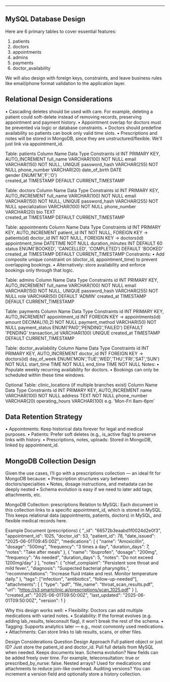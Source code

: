 ________________________________________
## MySQL Database Design

Here are 6 primary tables to cover essential features:
1.	patients
2.	doctors
3.	appointments
4.	admins
5.	payments
6.	doctor_availability

We will also design with foreign keys, constraints, and leave business rules like email/phone format validation to the application layer.

## Relational Design Considerations
•	Cascading deletes should be used with care. For example, deleting a patient could soft-delete instead of removing records, preserving appointment and payment history.
•	Appointment overlap for doctors must be prevented via logic or database constraints.
•	Doctors should predefine availability so patients can book only valid time slots.
•	Prescriptions and notes will be stored in MongoDB, since they are unstructured/flexible. We'll just link via appointment_id.

Table: patients
Column Name	Data Type	Constraints
id	INT	PRIMARY KEY, AUTO_INCREMENT
full_name	VARCHAR(100)	NOT NULL
email	VARCHAR(150)	NOT NULL, UNIQUE
password_hash	VARCHAR(255)	NOT NULL
phone_number	VARCHAR(20)	
date_of_birth	DATE	
gender	ENUM('M','F','O')	
created_at	TIMESTAMP	DEFAULT CURRENT_TIMESTAMP

Table: doctors
Column Name	Data Type	Constraints
id	INT	PRIMARY KEY, AUTO_INCREMENT
full_name	VARCHAR(100)	NOT NULL
email	VARCHAR(150)	NOT NULL, UNIQUE
password_hash	VARCHAR(255)	NOT NULL
specialization	VARCHAR(100)	NOT NULL
phone_number	VARCHAR(20)	
bio	TEXT	
created_at	TIMESTAMP	DEFAULT CURRENT_TIMESTAMP

Table: appointments
Column Name	Data Type	Constraints
id	INT	PRIMARY KEY, AUTO_INCREMENT
patient_id	INT	NOT NULL, FOREIGN KEY → patients(id)
doctor_id	INT	NOT NULL, FOREIGN KEY → doctors(id)
appointment_time	DATETIME	NOT NULL
duration_minutes	INT	DEFAULT 60
status	ENUM('BOOKED', 'CANCELLED', 'COMPLETED')	DEFAULT 'BOOKED'
created_at	TIMESTAMP	DEFAULT CURRENT_TIMESTAMP
Constraints:
•	Add composite unique constraint on (doctor_id, appointment_time) to prevent overlapping bookings.
•	Alternatively: store availability and enforce bookings only through that logic.

Table: admins
Column Name	Data Type	Constraints
id	INT	PRIMARY KEY, AUTO_INCREMENT
full_name	VARCHAR(100)	NOT NULL
email	VARCHAR(150)	NOT NULL, UNIQUE
password_hash	VARCHAR(255)	NOT NULL
role	VARCHAR(50)	DEFAULT 'ADMIN'
created_at	TIMESTAMP	DEFAULT CURRENT_TIMESTAMP

Table: payments
Column Name	Data Type	Constraints
id	INT	PRIMARY KEY, AUTO_INCREMENT
appointment_id	INT	FOREIGN KEY → appointments(id)
amount	DECIMAL(10,2)	NOT NULL
payment_method	VARCHAR(50)	NOT NULL
payment_status	ENUM('PAID','PENDING','FAILED')	DEFAULT 'PENDING'
transaction_id	VARCHAR(100)	UNIQUE
created_at	TIMESTAMP	DEFAULT CURRENT_TIMESTAMP

Table: doctor_availability
Column Name	Data Type	Constraints
id	INT	PRIMARY KEY, AUTO_INCREMENT
doctor_id	INT	FOREIGN KEY → doctors(id)
day_of_week	ENUM('MON','TUE','WED','THU','FRI','SAT','SUN')	NOT NULL
start_time	TIME	NOT NULL
end_time	TIME	NOT NULL
Notes:
•	Populate weekly recurring availability for doctors.
•	Bookings can only be scheduled within these time windows.

Optional Table: clinic_locations (if multiple branches exist)
Column Name	Data Type	Constraints
id	INT	PRIMARY KEY, AUTO_INCREMENT
name	VARCHAR(100)	NOT NULL
address	TEXT	NOT NULL
phone_number	VARCHAR(20)	
operating_hours	VARCHAR(100)	e.g. 'Mon-Fri 8am-6pm'

## Data Retention Strategy
•	Appointments: Keep historical data forever for legal and medical purposes.
•	Patients: Prefer soft deletes (e.g., is_active flag) to preserve links with history.
•	Prescriptions, notes, uploads: Stored in MongoDB, linked by appointment_id.




## MongoDB Collection Design
Given the use cases, I’ll go with a prescriptions collection — an ideal fit for MongoDB because:
•	Prescription structures vary between doctors/specialties
•	Notes, dosage instructions, and metadata can be deeply nested
•	Schema evolution is easy if we need to later add tags, attachments, etc.

MongoDB Collection: prescriptions
Relation to MySQL:
Each document in this collection links to a specific appointment_id, which is stored in MySQL. This keeps relational data (appointments, patients, doctors) in MySQL, and flexible medical records here.

Example Document (prescriptions)
{
  "_id": "66572b3eaabd1f0024d2e0f3",
  "appointment_id": 1025,
  "doctor_id": 53,
  "patient_id": 78,
  "date_issued": "2025-06-01T09:45:00Z",
  "medications": [
    {
      "name": "Amoxicillin",
      "dosage": "500mg",
      "frequency": "3 times a day",
      "duration_days": 7,
      "notes": "Take after meals"
    },
    {
      "name": "Ibuprofen",
      "dosage": "200mg",
      "frequency": "As needed",
      "duration_days": 5,
      "notes": "Do not exceed 1200mg/day"
    }
  ],
  "notes": {
    "chief_complaint": "Persistent sore throat and mild fever.",
    "diagnosis": "Suspected bacterial pharyngitis.",
    "recommendations": "Increase fluid intake and rest. Monitor temperature daily."
  },
  "tags": ["infection", "antibiotics", "follow-up-needed"],
  "attachments": [
    {
      "type": "pdf",
      "file_name": "throat_scan_results.pdf",
      "url": "https://s3.smartclinic.ai/prescriptions/scan_1025.pdf"
    }
  ],
  "created_at": "2025-06-01T09:50:00Z",
  "last_updated": "2025-06-01T09:50:00Z",
  "version": 1
}

Why this design works well:
•	Flexibility: Doctors can add multiple medications with varied notes.
•	Scalability: If the format evolves (e.g. adding lab_results, teleconsult flag), it won’t break the rest of the schema.
•	Tagging: Supports analytics later — e.g., most commonly used medications.
•	Attachments: Can store links to lab results, scans, or other files.

Design Considerations
Question	Design Approach
Full patient object or just ID?	Just store the patient_id and doctor_id. Pull full details from MySQL when needed. Keeps documents lean.
Schema evolution?	New fields can be added freely over time. For example, teleconsultation: true or prescribed_by_nurse: false.
Nested arrays?	Used for medications and attachments to reduce join-like overhead.
Auditing versions?	You can increment a version field and optionally store a history collection.


